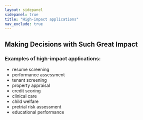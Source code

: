 ```yaml
---
layout: sidepanel
sidepanel: true
title: "High-impact applications"
nav_exclude: true
---
```


## Making Decisions with Such Great Impact

### Examples of high-impact applications:

- resume screening
- performance assessment
- tenant screening
- property appraisal
- credit scoring
- clinical care
- child welfare
- pretrial risk assessment
- educational performance
